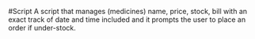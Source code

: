 #Script
A script that manages (medicines) name, price, stock, bill with an exact track of date and time included and it prompts the user to place an order if under-stock.
